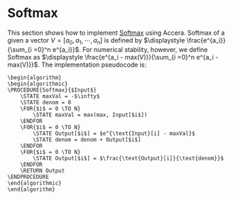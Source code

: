 # Softmax <!-- {docsify-ignore-all} -->

This section shows how to implement [Softmax](https://en.wikipedia.org/wiki/Softmax_function)  using Accera.
Softmax of a given a vector $V = \left [ a_{0}, a_{1}, \cdots, a_{n} \right ]$ is defined by $\displaystyle \frac{e^{a_i}}{\sum_{i =0}^n e^{a_i}}$.
For numerical stability, however, we define Softmax as $\displaystyle \frac{e^{a_i - max(V)}}{\sum_{i =0}^n e^{a_i - max(V)}}$.
The implementation pseudocode is:

```algorithm
\begin{algorithm} 
\begin{algorithmic} 
\PROCEDURE{Softmax}{$Input$}
    \STATE maxVal = -$\infty$
    \STATE denom = 0 
    \FOR{$i$ = 0 \TO N} 
        \STATE maxVal = max(max, Input[$i$])
    \ENDFOR 
    \FOR{$i$ = 0 \TO N} 
        \STATE Output[$i$] = $e^{\text{Input}[i] - maxVal}$
        \STATE denom = denom + Output[$i$]
    \ENDFOR
    \FOR{$i$ = 0 \TO N} 
        \STATE Output[$i$] = $\frac{\text{Output}[i]}{\text{denom}}$
    \ENDFOR
    \RETURN Output
\ENDPROCEDURE
\end{algorithmic}
\end{algorithm}
```
